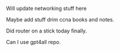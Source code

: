 Will update networking stuff here

Maybe add stuff drim ccna books and notes.

Did router on a stick today finally. 

Can I use gpt4all repo.
